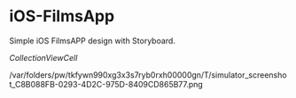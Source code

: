 # iOS-FilmsApp
 
Simple iOS FilmsAPP design with Storyboard. 

*CollectionViewCell*

/var/folders/pw/tkfywn990xg3x3s7ryb0rxh00000gn/T/simulator_screenshot_C8B088FB-0293-4D2C-975D-8409CD865B77.png
